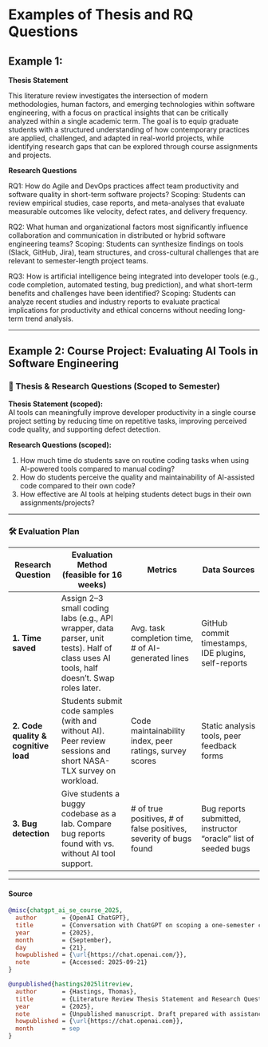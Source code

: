 # Examples of Thesis and RQ Questions 
## Example 1:
**Thesis Statement**

This literature review investigates the intersection of modern methodologies, human factors, and emerging technologies within software engineering, with a focus on practical insights that can be critically analyzed within a single academic term. The goal is to equip graduate students with a structured understanding of how contemporary practices are applied, challenged, and adapted in real-world projects, while identifying research gaps that can be explored through course assignments and projects.

**Research Questions**

RQ1: How do Agile and DevOps practices affect team productivity and software quality in short-term software projects?
Scoping: Students can review empirical studies, case reports, and meta-analyses that evaluate measurable outcomes like velocity, defect rates, and delivery frequency.

RQ2: What human and organizational factors most significantly influence collaboration and communication in distributed or hybrid software engineering teams?
Scoping: Students can synthesize findings on tools (Slack, GitHub, Jira), team structures, and cross-cultural challenges that are relevant to semester-length project teams.

RQ3: How is artificial intelligence being integrated into developer tools (e.g., code completion, automated testing, bug prediction), and what short-term benefits and challenges have been identified?
Scoping: Students can analyze recent studies and industry reports to evaluate practical implications for productivity and ethical concerns without needing long-term trend analysis.

---
## Example 2: Course Project: Evaluating AI Tools in Software Engineering

### 🎯 Thesis & Research Questions (Scoped to Semester)

**Thesis Statement (scoped):**  
AI tools can meaningfully improve developer productivity in a single course project setting by reducing time on repetitive tasks, improving perceived code quality, and supporting defect detection.  

**Research Questions (scoped):**
1. How much time do students save on routine coding tasks when using AI-powered tools compared to manual coding?  
2. How do students perceive the quality and maintainability of AI-assisted code compared to their own code?  
3. How effective are AI tools at helping students detect bugs in their own assignments/projects?  

---

### 🛠️ Evaluation Plan

| Research Question | Evaluation Method (feasible for 16 weeks) | Metrics | Data Sources |
|-------------------|--------------------------------------------|---------|--------------|
| **1. Time saved** | Assign 2–3 small coding labs (e.g., API wrapper, data parser, unit tests). Half of class uses AI tools, half doesn’t. Swap roles later. | Avg. task completion time, # of AI-generated lines | GitHub commit timestamps, IDE plugins, self-reports |
| **2. Code quality & cognitive load** | Students submit code samples (with and without AI). Peer review sessions and short NASA-TLX survey on workload. | Code maintainability index, peer ratings, survey scores | Static analysis tools, peer feedback forms |
| **3. Bug detection** | Give students a buggy codebase as a lab. Compare bug reports found with vs. without AI tool support. | # of true positives, # of false positives, severity of bugs found | Bug reports submitted, instructor “oracle” list of seeded bugs |

---


#### Source
```bibtex
@misc{chatgpt_ai_se_course_2025,
  author       = {OpenAI ChatGPT},
  title        = {Conversation with ChatGPT on scoping a one-semester course project on AI in Software Engineering},
  year         = {2025},
  month        = {September},
  day          = {21},
  howpublished = {\url{https://chat.openai.com/}},
  note         = {Accessed: 2025-09-21}
}
```
```bibtex
@unpublished{hastings2025litreview,
  author       = {Hastings, Thomas},
  title        = {Literature Review Thesis Statement and Research Questions for a Graduate Software Engineering Course},
  year         = {2025},
  note         = {Unpublished manuscript. Draft prepared with assistance from GPT-5 (OpenAI).},
  howpublished = {\url{https://chat.openai.com}},
  month        = sep
}
```
  
